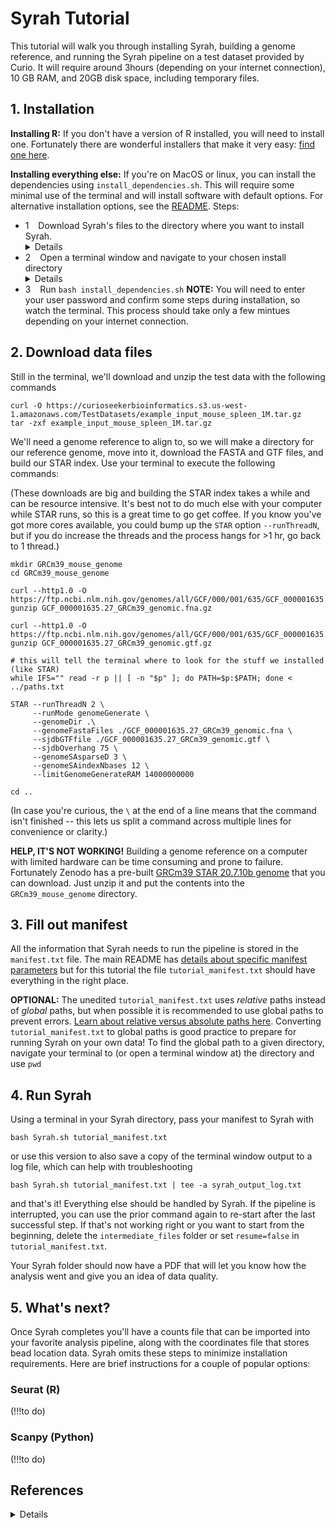 # Syrah Tutorial

This tutorial will walk you through installing Syrah, building a genome reference, and running the Syrah pipeline on a test dataset provided by Curio. It will require around 3hours (depending on your internet connection), 10 GB RAM, and 20GB disk space, including temporary files.

## 1. Installation

**Installing R:** If you don't have a version of R installed, you will need to install one. Fortunately there are wonderful installers that make it very easy: [find one here](http://10.0.49.130:1417).

**Installing everything else:** If you're on MacOS or linux, you can install the dependencies using `install_dependencies.sh`. This will require some minimal use of the terminal and will install software with default options. For alternative installation options, see the [README](https://github.com/0x644BE25/Syrah/blob/main/readme.md). Steps:

- 1 &ensp; Download Syrah's files to the directory where you want to install Syrah. <details>You can download a zip file of Syrah from [here](https://github.com/0x644BE25/Syrah/archive/master.zip), unzip it, and move the files from the unzipped `Syrah-main` folder (NOT the entire `Syrah-main` folder) to your install directory.</details>
- 2 &ensp; Open a terminal window and navigate to your chosen install directory <details>**MacOS:** `Applications > Utilities > Terminal.app` and navigate to the folder where you want to install software, OR right-click on the folder where you want to install software and choose `New Terminal at Folder` </details>
- 3 &ensp; Run `bash install_dependencies.sh` **NOTE:** You will need to enter your user password and confirm some steps during installation, so watch the terminal. This process should take only a few mintues depending on your internet connection.

## 2. Download data files

Still in the terminal, we'll download and unzip the test data with the following commands
```
curl -O https://curioseekerbioinformatics.s3.us-west-1.amazonaws.com/TestDatasets/example_input_mouse_spleen_1M.tar.gz
tar -zxf example_input_mouse_spleen_1M.tar.gz
```
We'll need a genome reference to align to, so we will make a directory for our reference genome, move into it, download the FASTA and GTF files, and build our STAR index. Use your terminal to execute the following commands: 

(These downloads are big and building the STAR index takes a while and can be resource intensive. It's best not to do much else with your computer while STAR runs, so this is a great time to go get coffee. If you know you've got more cores available, you could bump up the `STAR` option `--runThreadN`, but if you do increase the threads and the process hangs for >1 hr, go back to 1 thread.)

```
mkdir GRCm39_mouse_genome
cd GRCm39_mouse_genome

curl --http1.0 -O https://ftp.ncbi.nlm.nih.gov/genomes/all/GCF/000/001/635/GCF_000001635.27_GRCm39/GCF_000001635.27_GRCm39_genomic.fna.gz
gunzip GCF_000001635.27_GRCm39_genomic.fna.gz

curl --http1.0 -O https://ftp.ncbi.nlm.nih.gov/genomes/all/GCF/000/001/635/GCF_000001635.27_GRCm39/GCF_000001635.27_GRCm39_genomic.gtf.gz
gunzip GCF_000001635.27_GRCm39_genomic.gtf.gz

# this will tell the terminal where to look for the stuff we installed (like STAR)
while IFS="" read -r p || [ -n "$p" ]; do PATH=$p:$PATH; done < ../paths.txt

STAR --runThreadN 2 \
     --runMode genomeGenerate \
     --genomeDir .\
     --genomeFastaFiles ./GCF_000001635.27_GRCm39_genomic.fna \
     --sjdbGTFfile ./GCF_000001635.27_GRCm39_genomic.gtf \
     --sjdbOverhang 75 \
     --genomeSAsparseD 3 \
     --genomeSAindexNbases 12 \
     --limitGenomeGenerateRAM 14000000000
     
cd ..
```
(In case you're curious, the `\` at the end of a line means that the command isn't finished -- this lets us split a command across multiple lines for convenience or clarity.)

**HELP, IT'S NOT WORKING!** Building a genome reference on a computer with limited hardware can be time consuming and prone to failure. Fortunately Zenodo has a pre-built [GRCm39 STAR 20.7.10b genome](https://zenodo.org/records/10655615) that you can download. Just unzip it and put the contents into the `GRCm39_mouse_genome` directory.

## 3. Fill out manifest

All the information that Syrah needs to run the pipeline is stored in the `manifest.txt` file. The main README has [details about specific manifest parameters](https://github.com/0x644BE25/Syrah/blob/main/readme.md#manifest-parameters) but for this tutorial the file `tutorial_manifest.txt` should have everything in the right place. 

**OPTIONAL:** The unedited `tutorial_manifest.txt` uses _relative_ paths instead of _global_ paths, but when possible it is recommended to use global paths to prevent errors. [Learn about relative versus absolute paths here](https://www.linuxbash.sh/post/understanding-absolute-and-relative-paths). Converting `tutorial_manifest.txt` to global paths is good practice to prepare for running Syrah on your own data! To find the global path to a given directory, navigate your terminal to (or open a terminal window at) the directory and use `pwd` 

## 4. Run Syrah

Using a terminal in your Syrah directory, pass your manifest to Syrah with

```
bash Syrah.sh tutorial_manifest.txt
```
or use this version to also save a copy of the terminal window output to a log file, which can help with troubleshooting
```
bash Syrah.sh tutorial_manifest.txt | tee -a syrah_output_log.txt
```
and that's it! Everything else should be handled by Syrah. If the pipeline is interrupted, you can use the prior command again to re-start after the last successful step. If that's not working right or you want to start from the beginning, delete the `intermediate_files` folder or set `resume=false` in `tutorial_manifest.txt`.

 Your Syrah folder should now have a PDF that will let you know how the analysis went and give you an idea of data quality.

## 5. What's next?

Once Syrah completes you'll have a counts file that can be imported into your favorite analysis pipeline, along with the coordinates file that stores bead location data. Syrah omits these steps to minimize installation requirements. Here are brief instructions for a couple of popular options:

### Seurat (R)

(!!!to do)

### Scanpy (Python)

(!!!to do)

## References 
<details>
* https://zenodo.org/records/10655615
* all main README references
  </details>
